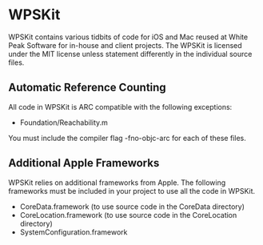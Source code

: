# WPSKit

WPSKit contains various tidbits of code for iOS and Mac reused at White Peak Software for in-house and client projects. The WPSKit is licensed under the MIT license unless statement differently in the individual source files.

## Automatic Reference Counting

All code in WPSKit is ARC compatible with the following exceptions:

- Foundation/Reachability.m

You must include the compiler flag -fno-objc-arc for each of these files.

## Additional Apple Frameworks

WPSKit relies on additional frameworks from Apple. The following frameworks must be included in your project to use all the code in WPSKit.

- CoreData.framework (to use source code in the CoreData directory)
- CoreLocation.framework (to use source code in the CoreLocation directory) 
- SystemConfiguration.framework
